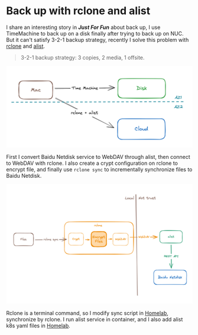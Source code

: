 # Back up with rclone and alist

<!-- properties
language: en
tag: Solution
created: 2024-04-10 20:54:18
-->

I share an interesting story in ***Just For Fun*** about back up, I use TimeMachine to back up on a disk finally after trying to back up on NUC. But it can't satisfy 3-2-1 backup strategy, recently I solve this problem with [rclone](https://rclone.org/) and [alist](https://alist.nn.ci/).

> 3-2-1 backup strategy: 3 copies, 2 media, 1 offsite.

![](resources/2024-04-10-22-18-39.png)

First I convert Baidu Netdisk service to WebDAV through alist, then connect to WebDAV with rclone. I also create a crypt configuration on rclone to encrypt file, and finally use ```rclone sync``` to incrementally synchronize files to Baidu Netdisk.

![](resources/2024-04-10-22-45-49.png)

Rclone is a terminal command, so I modify sync script in [Homelab](https://github.com/coder-wu/homelab), synchronize by rclone. I run alist service in container, and I also add alist k8s yaml files in [Homelab](https://github.com/coder-wu/homelab).